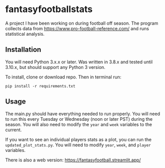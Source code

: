 # fantasyfootballstats

A project I have been working on during football off season. The program collects
data from https://www.pro-football-reference.com/ and runs statistical analysis.

## Installation

You will need Python 3.x.x or later. Was written in 3.8.x and tested until 3.10.x, 
but should support any Python 3 version.

To install, clone or download repo. Then in terminal run:
```
pip install -r requirements.txt
```

## Usage

The main.py should have everything needed to run properly. You will need to run this
every Tuesday or Wednesday (noon or later PST) during the season. You will also need
to modify the ```year``` and ```week``` variables to the current.

If you want to see an individual players stats as a plot, you can run the 
```updated_plot_stats.py```. You will need to modify ```year```, ```week```, and ```player```
variables.

There is also a web version: https://fantasyfootball.streamlit.app/